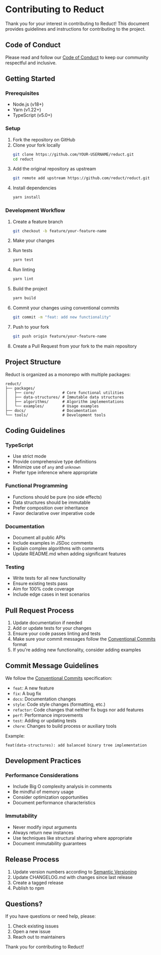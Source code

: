# Contributing to Reduct

Thank you for your interest in contributing to Reduct! This document provides guidelines and instructions for contributing to the project.

## Code of Conduct

Please read and follow our [Code of Conduct](CODE_OF_CONDUCT.md) to keep our community respectful and inclusive.

## Getting Started

### Prerequisites

- Node.js (v18+)
- Yarn (v1.22+)
- TypeScript (v5.0+)

### Setup

1. Fork the repository on GitHub
2. Clone your fork locally
   ```bash
   git clone https://github.com/YOUR-USERNAME/reduct.git
   cd reduct
   ```
3. Add the original repository as upstream
   ```bash
   git remote add upstream https://github.com/reduct/reduct.git
   ```
4. Install dependencies
   ```bash
   yarn install
   ```

### Development Workflow

1. Create a feature branch

   ```bash
   git checkout -b feature/your-feature-name
   ```

2. Make your changes

3. Run tests

   ```bash
   yarn test
   ```

4. Run linting

   ```bash
   yarn lint
   ```

5. Build the project

   ```bash
   yarn build
   ```

6. Commit your changes using conventional commits

   ```bash
   git commit -m "feat: add new functionality"
   ```

7. Push to your fork

   ```bash
   git push origin feature/your-feature-name
   ```

8. Create a Pull Request from your fork to the main repository

## Project Structure

Reduct is organized as a monorepo with multiple packages:

```
reduct/
├── packages/
│   ├── core/            # Core functional utilities
│   ├── data-structures/ # Immutable data structures
│   ├── algorithms/      # Algorithm implementations
│   └── examples/        # Usage examples
├── docs/                # Documentation
└── tools/               # Development tools
```

## Coding Guidelines

### TypeScript

- Use strict mode
- Provide comprehensive type definitions
- Minimize use of `any` and `unknown`
- Prefer type inference where appropriate

### Functional Programming

- Functions should be pure (no side effects)
- Data structures should be immutable
- Prefer composition over inheritance
- Favor declarative over imperative code

### Documentation

- Document all public APIs
- Include examples in JSDoc comments
- Explain complex algorithms with comments
- Update README.md when adding significant features

### Testing

- Write tests for all new functionality
- Ensure existing tests pass
- Aim for 100% code coverage
- Include edge cases in test scenarios

## Pull Request Process

1. Update documentation if needed
2. Add or update tests for your changes
3. Ensure your code passes linting and tests
4. Make sure your commit messages follow the [Conventional Commits](https://www.conventionalcommits.org/) format
5. If you're adding new functionality, consider adding examples

## Commit Message Guidelines

We follow the [Conventional Commits](https://www.conventionalcommits.org/) specification:

- `feat`: A new feature
- `fix`: A bug fix
- `docs`: Documentation changes
- `style`: Code style changes (formatting, etc.)
- `refactor`: Code changes that neither fix bugs nor add features
- `perf`: Performance improvements
- `test`: Adding or updating tests
- `chore`: Changes to build process or auxiliary tools

Example:

```
feat(data-structures): add balanced binary tree implementation
```

## Development Practices

### Performance Considerations

- Include Big O complexity analysis in comments
- Be mindful of memory usage
- Consider optimization opportunities
- Document performance characteristics

### Immutability

- Never modify input arguments
- Always return new instances
- Use techniques like structural sharing where appropriate
- Document immutability guarantees

## Release Process

1. Update version numbers according to [Semantic Versioning](https://semver.org/)
2. Update CHANGELOG.md with changes since last release
3. Create a tagged release
4. Publish to npm

## Questions?

If you have questions or need help, please:

1. Check existing issues
2. Open a new issue
3. Reach out to maintainers

Thank you for contributing to Reduct!
